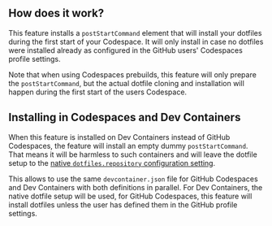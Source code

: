 ## How does it work?

This feature installs a `postStartCommand` element that will install your dotfiles during the first start of your Codespace.
It will only install in case no dotfiles were installed already as configured in the GitHub users' Codespaces profile settings.

Note that when using Codespaces prebuilds, this feature will only prepare the `postStartCommand`, but the actual dotfile
cloning and installation will happen during the first start of the users Codespace.

## Installing in Codespaces and Dev Containers

When this feature is installed on Dev Containers instead of GitHub Codespaces, the feature will install an empty dummy
`postStartCommand`. That means it will be harmless to such containers and will leave the dotfile setup to the
[native `dotfiles.repository` configuration setting](https://code.visualstudio.com/docs/devcontainers/containers#_personalizing-with-dotfile-repositories).

This allows to use the same `devcontainer.json` file for GitHub Codespaces and Dev Containers with both definitions in parallel.
For Dev Containers, the native dotfile setup will be used, for GitHub Codespaces, this feature will install dotfiles unless
the user has defined them in the GitHub profile settings.
